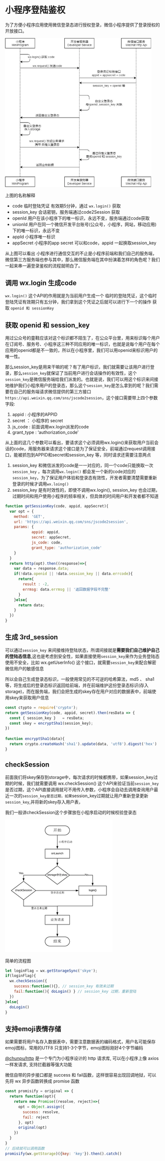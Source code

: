 # 小程序登陆鉴权

为了方便小程序应用使用微信登录态进行授权登录，微信小程序提供了登录授权的开放接口。

<img src="./imgs/01.png" alt="小程序登陆流程" style="zoom:67%;" />

上图的名称解释

- code 临时登陆凭证 有效期5分钟，通过 `wx.login()` 获取
- session_key 会话密钥，服务端通过code2Session 获取
- openId 用户在该小程序下的唯一标识，永远不变，服务端通过code获取
- unionId 用户在同一个微信开发平台账号(公众号，小程序，网站，移动应用)下的唯一标识，永远不变
- appId 小程序唯一标识
- appSecret 小程序的app  secret 可以和code，appid 一起换取session_key

从上图可以看出 小程序进行通信交互的不止是小程序前端和我们自己的服务端，微信第三方服务端也参与其中，那么微信服务端在其中扮演着怎样的角色呢？我们一起来串一遍登录鉴权的流程就明白了。


## 调用 wx.login 生成code
`wx.login()` 这个API的作用就是为当前用户生成一个 临时的登陆凭证，这个临时登陆凭证有效期只有五分钟，我们拿到这个凭证之后就可以进行下一个的操作 获取 `openid 和 sessionKey`

## 获取 openid  和 session_key

用过公众号的童鞋应该对这个标识都不陌生了，在公众平台里，用来标识每个用户在订阅号、服务号、小程序这三种不同应用的唯一标识，也就是说每个用户在每个应用的openid都是不一致的，所以在小程序里，我们可以用openid来标识用户的唯一性。

那么session_key是用来干嘛的呢？有了用户标识，我们就需要让该用户进行登录，那么`session_key`就保证了当前用户进行会话操作的有效性，这个`session_key`是微信服务端给我们派发的。也就是说，我们可以用这个标识来间接地维护我们小程序用户的登录态，那么这个`session_key`是怎么拿到的呢？我们需要在自己的服务端请求微信提供的第三方接口`https://api.weixin.qq.com/sns/jscode2session`，这个接口需要带上四个参数字段: 

1. appid : 小程序的APPID
2. secret ： 小程序的 secret
3. js_code : 前面调用wx.login派发的code
4. grant_type :  ‘authorization_code’

从上面的这几个参数可以看出，要请求这个必须调用wx.login()来获取用户当前会话的code，用服务器来请求这个接口是为了保证安全，前端通过request调用接口，能被抓包到APPID和secret和session_key 等，同时请求还需要注意两点

1. session_key 和微信派发的code是一一对应的，同一个code只能换取一次`session_key` ，每次调用`wx.login()`  都会发一个新的code对应的`session_key`，为了保证用户体验和登录态有效性，开发者需要清楚需要重新登录的时候才调用`wx.loing()`
2. session_key 是有时效性的，即使不调用wx.login(), session_key 也会过期，过期时间和用户使用小程序的频率相关，但具体的时间用户和开发者都不知道

```js
function getSessionKey(code, appid, appSecret){
  var opt = {
    method: 'GET',
    url: 'https://api.weixin.qq.com/sns/jscode2session',
    params: {
            appid: appid,
            secret: appSecret,
            js_code: code,
            grant_type: 'authorization_code'
    }
  }
  return http(opt).then((response)=>{
    var data = response.data;
    if(!data.openid || !data.session_key || data.errcode){
      return{
        result : -2,
        errmsg: data.errmsg || '返回数据字段不完整'
      }
    }else{
      return data;
    }
  })
}
```

## 生成 3rd_session

可以通过`session_key` 来间接维持登陆状态，所谓间接就是**需要我们自己维护自己的登陆态信息**,这也是考虑到安全性，如果直接使用`session_key`来作为业务登陆态使用不安全，比如 wx.getUserInfo() 这个接口，就需要`session_key`来配合解密微信用户的敏感信息

所以会自己生成登录态标识，一般使用常见的不可逆的哈希算法，md5 、 sha1等，将生成后的登录态标识返回给前端，并在前端维护这份登录态标识(存入storage)，而在服务端，我们会把生成的skey存在用户对应的数据表中，前端使用skey来获取用户信息

```js
const ctypto = require('crypto');
return getSessionKey(code, appid, secret).then(resData => {
  const { session_key }   = resData;
  const skey = encryptSha1(session_key);
})

function encryptSha1(data){
  return crypto.createHash('sha1').update(data, 'utf8').digest('hex')
}
```

## checkSession

前面我们将skey保存到storage中，每次请求的时候都携带，如果session_key过期的时候，我们就需要调用 wx.checkSession() 这个API来验证当前`session_key` 是否过期，这个API直接调用就可不用传入参数，小程序会自动去调用查询用户最近一次的`session_key是否过期，如果`session_key过期就让用户重新登录更新`session_key`,并将新的skey存入用户表，

我们一般讲checkSession这个步骤放在小程序启动的时候校验登录态

<img src="./imgs/02.jpg" alt="img2" style="zoom:50%;" />

简单的流程图

```js
let loginFlag = wx.getStorageSync('skye');
if(loginFlag){
  wx.checkSession({
    success:function(){}, // session_key 有效未过期
    fail:function(){ doLogin() } // session_key 过期，重新登陆
  })
}else{
  doLogin()
}
```

## 支持emoji表情存储

如果需要将用户名存入数据表中，需要注意数据表的编码格式，用户名可能保存emoji图标，常用的UTF8 只支持1-3个字节，emoji图标刚好4个字节编码





[@chunpu/http](https://github.com/chunpu/http#readme) 是一个专门为小程序设计的 http 请求库, 可以在小程序上像 axios 一样发请求, 支持拦截器等强大功能

微信自带的异步接口都是 success 和 fail函数，这样很容易出现回调地狱，可以先将 wx 异步函数转换成 promise 函数

```js
const promisify = original => {
  return function(opt){
    return new Promise((resolve, reject)=>{
      opt = Object.assign({
        success: resolve,
        fail: reject
      }, opt)
      original(opt)
    })
  }
}
// 后续就可以调用函数
promisify(wx.getStorage)({key: 'key'}).then().catch()
```

